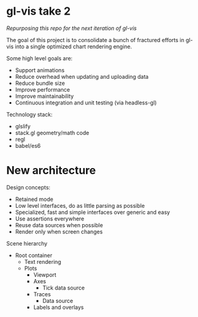 # gl-vis take 2

*Repurposing this repo for the next iteration of gl-vis*

The goal of this project is to consolidate a bunch of fractured efforts in gl-vis into a single optimized chart rendering engine.

Some high level goals are:

* Support animations
* Reduce overhead when updating and uploading data
* Reduce bundle size
* Improve performance
* Improve maintainability
* Continuous integration and unit testing (via headless-gl)

Technology stack:

* glslify
* stack.gl geometry/math code
* regl
* babel/es6

# New architecture

Design concepts:

* Retained mode
* Low level interfaces, do as little parsing as possible
* Specialized, fast and simple interfaces over generic and easy
* Use assertions everywhere
* Reuse data sources when possible
* Render only when screen changes

Scene hierarchy

* Root container
    * Text rendering
    * Plots
        * Viewport
        * Axes
            * Tick data source
        * Traces
            * Data source
        * Labels and overlays
